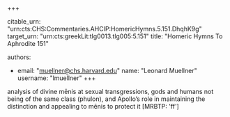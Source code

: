 +++


citable_urn: "urn:cts:CHS:Commentaries.AHCIP:HomericHymns.5.151.DhqhK9g"
target_urn: "urn:cts:greekLit:tlg0013.tlg005:5.151"
title: "Homeric Hymns To Aphrodite 151"

authors:
- email: "muellner@chs.harvard.edu"
  name: "Leonard Muellner"
  username: "lmuellner"
+++

<p>analysis of divine mēnis at sexual transgressions, gods and humans not being of the same class (phulon), and Apollo’s role in maintaining the distinction and appealing to mēnis to protect it [MRBTP: 'ff']</p>